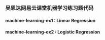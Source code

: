 ### 吴恩达网易云课堂机器学习练习题代码

#### machine-learning-ex1 : Linear Regression 

#### machine-learning-ex2 : Logistic Regression 
